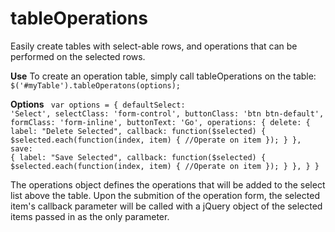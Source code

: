 tableOperations
=======================
Easily create tables with select-able rows, and operations that can be performed on the selected rows.

**Use**
To create an operation table, simply call tableOperations on the table:
<code>$('#myTable').tableOperatons(options);</code>

**Options**
<code>
  var options = {
    defaultSelect: 'Select',
    selectClass: 'form-control',
    buttonClass: 'btn btn-default',
    formClass: 'form-inline',
    buttonText: 'Go',
    operations: {
      delete: {
        label: "Delete Selected",
        callback: function($selected) {
          $selected.each(function(index, item) {
            //Operate on item
          });
        }
      },
      save: {
        label: "Save Selected",
        callback: function($selected) {
          $selected.each(function(index, item) {
            //Operate on item
          });
        }
      },
    }
  }
</code>

The operations object defines the operations that will be added to the select list above the table. Upon the submition of the operation form, the selected item's callback parameter will be called with a jQuery object of the selected items passed in as the only parameter.

